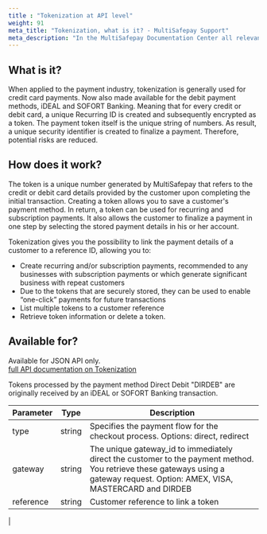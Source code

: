 ```yaml
---
title : "Tokenization at API level"
weight: 91
meta_title: "Tokenization, what is it? - MultiSafepay Support"
meta_description: "In the MultiSafepay Documentation Center all relevant information regarding our Plugins and API. As well as Support pages for Payment Method, Tools and General Questions. You can also find the contact details of our Support Team and Integration Team."
---
```


## What is it?
When applied to the payment industry, tokenization is generally used for credit card payments. Now also made available for the debit payment methods, iDEAL and SOFORT Banking. Meaning that for every credit or debit card, a unique Recurring ID is created and subsequently encrypted as a token. The payment token itself is the unique string of numbers. As result, a unique security identifier is created to finalize a payment. Therefore, potential risks are reduced.


## How does it work?
The token is a unique number generated by MultiSafepay that refers to the credit or debit card details provided by the customer upon completing the initial transaction. Creating a token allows you to save a customer's payment method. In return, a token can be used for recurring and subscription payments. It also allows the customer to finalize a payment in one step by selecting the stored payment details in his or her account. 

Tokenization gives you the possibility to link the payment details of a customer to a reference ID, allowing you to: 

* Create recurring and/or subscription payments, recommended to any businesses with subscription payments or which generate significant business with repeat customers
* Due to the tokens that are securely stored, they can be used to enable “one-click” payments for future transactions
* List multiple tokens to a customer reference
* Retrieve token information or delete a token.


## Available for?


Available for JSON API only.    
[full API documentation on Tokenization](/api/)


Tokens processed by the payment method Direct Debit "DIRDEB" are originally received by an iDEAL or SOFORT Banking transaction. 

| Parameter                      | Type      | Description |
|--------------------------------|-----------|-----------------------------------------------------------------------------------------|
| type | string | Specifies the payment flow for the checkout process. Options: direct, redirect |
| gateway | string | The unique gateway_id to immediately direct the customer to the payment method. You retrieve these gateways using a gateway request. Option: AMEX, VISA, MASTERCARD and DIRDEB |
| reference | string | Customer reference to link a token |
|




